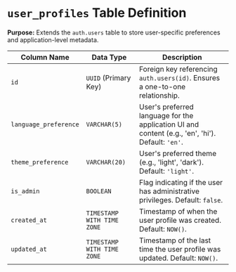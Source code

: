 # `user_profiles` Table Definition

**Purpose:** Extends the `auth.users` table to store user-specific preferences and application-level metadata.

| Column Name         | Data Type                | Description                                                                 |
| ------------------- | ------------------------ | --------------------------------------------------------------------------- |
| `id`                | `UUID` (Primary Key)     | Foreign key referencing `auth.users(id)`. Ensures a one-to-one relationship. |
| `language_preference` | `VARCHAR(5)`             | User's preferred language for the application UI and content (e.g., 'en', 'hi'). Default: `'en'`. |
| `theme_preference`  | `VARCHAR(20)`            | User's preferred theme (e.g., 'light', 'dark'). Default: `'light'`.          |
| `is_admin`          | `BOOLEAN`                | Flag indicating if the user has administrative privileges. Default: `false`.      |
| `created_at`        | `TIMESTAMP WITH TIME ZONE` | Timestamp of when the user profile was created. Default: `NOW()`.           |
| `updated_at`        | `TIMESTAMP WITH TIME ZONE` | Timestamp of the last time the user profile was updated. Default: `NOW()`.    |
